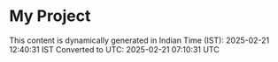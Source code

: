 # My Project

This content is dynamically generated in Indian Time (IST): 2025-02-21 12:40:31 IST
Converted to UTC: 2025-02-21 07:10:31 UTC
